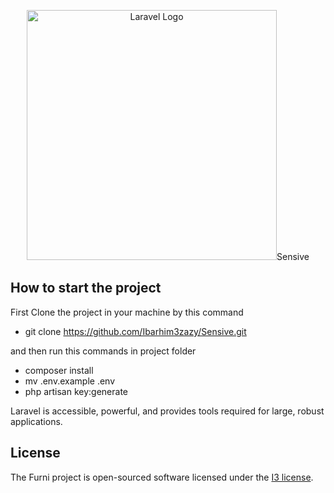 <p align="center"><a href="https://laravel.com" target="_blank"><img src="https://raw.githubusercontent.com/laravel/art/master/logo-lockup/5%20SVG/2%20CMYK/1%20Full%20Color/laravel-logolockup-cmyk-red.svg" width="400" alt="Laravel Logo"></a>Sensive</p>

## How to start the project

First Clone the project in your machine by this command

-   git clone https://github.com/Ibarhim3zazy/Sensive.git

and then run this commands in project folder

-   composer install
-   mv .env.example .env
-   php artisan key:generate

Laravel is accessible, powerful, and provides tools required for large, robust applications.

## License

The Furni project is open-sourced software licensed under the [I3 license](https://bit.ly/3MCy2Y6).
